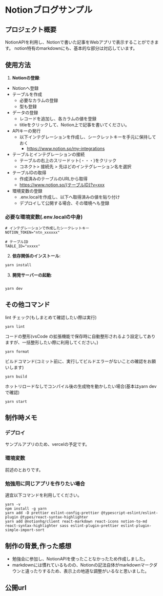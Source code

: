 # Notionブログサンプル

## プロジェクト概要

NotionAPIを利用し、Notionで書いた記事をWebアプリで表示することができます。
notion特有のmarkdownにも、基本的な部分は対応しています。

## 使用方法

1. **Notionの登録**:

- Notionへ登録
- テーブルを作成
  - 必要なカラムの登録
  - 型も登録
- データの登録
  - レコードを追加し、各カラムの値を登録
  - titleをクリックして、Notion上で記事を書いてください。
- APIキーの発行
  - 以下インテグレーションを作成し、シークレットキーを手元に保持しておく
    - https://www.notion.so/my-integrations
- テーブルとインテグレーションの接続
  - テーブルの右上のスリードット(・・・)をクリック
  - コネクト> 接続先 > 先ほどのインテグレーション名を選択
- テーブルIDの取得
  - 作成済みのテーブルのURLから取得
  - https://www.notion.so/{テーブルID}?v=xxx
- 環境変数の登録
  - .env.localを作成し、以下へ取得済みの値を貼り付け
  - デプロイして公開する場合、その環境へも登録

### 必要な環境変数(.env.localの中身)

```
# インテグレーションで作成したシークレットキー
NOTION_TOKEN="ntn_xxxxxx"

# テーブルID
TABLE_ID="xxxxx"
```

2. **依存関係のインストール**:

```sh
yarn install
```

3.  **開発サーバーの起動**:

```

yarn dev
```

## その他コマンド

lint チェック(もしまとめて確認したい際は実行)

```
yarn lint
```

コードの整形(vsCode の拡張機能で保存時に自動整形されるよう設定してありますが、一括整形したい際に利用してください。)

```
yarn format
```

ビルドコマンド(コミット前に、実行してビルドエラーがないことの確認をお願いします)

```
yarn build
```

ホットリロードなしでコンパイル後の生成物を動かしたい場合(基本はyarn dev で確認)

```
yarn start
```

## 制作時メモ

### デプロイ

サンプルアプリのため、vercelの予定です。

### 環境変数

前述のとおりです。

### 勉強用に同じアプリを作りたい場合

適宜以下コマンドを利用してください。

```
yarn -v
npm install -g yarn
yarn add -D prettier eslint-config-prettier @typescript-eslint/eslint-plugin @types/react-syntax-highlighter
yarn add @notionhq/client react-markdown react-icons notion-to-md react-syntax-highlighter sass eslint-plugin-prettier eslint-plugin-simple-import-sort
```

## 制作の背景,作った感想

- 勉強会に参加し、NotionAPIを使ったことなかったため作成しました。
- markdownには慣れているものの、Notionの記法自体がmarkdownマークダウンと違ったりするため、表示上の地道な調整がいるなと思いました。

## 公開url

